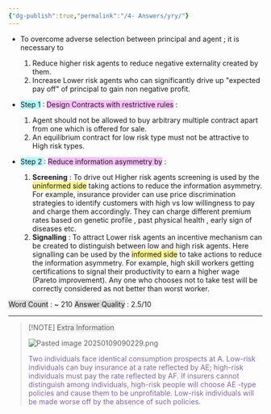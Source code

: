 ```yaml
---
{"dg-publish":true,"permalink":"/4- Answers/yry/"}
---
```




 - To overcome adverse selection between principal and agent ;  it is necessary to 

	1. Reduce higher risk agents to reduce negative externality created by them. 
	2. Increase Lower risk agents who can significantly drive up "expected pay off" of principal to gain non negative profit. 

- <span style="background:#b1ffff">Step 1</span> : <span style="background:#fdbfff">Design Contracts with restrictive rules</span> :  
	
	1. Agent should not be allowed to buy arbitrary multiple contract apart from one which is offered for sale. 
	2. An equilibrium contract for low risk type must not be attractive to High risk types. 

- <span style="background:#b1ffff">Step 2 </span>: <span style="background:#fdbfff">Reduce information asymmetry by</span> : 

	1. **Screening** : To drive out Higher risk agents screening is used by  the <span style="background:#fff88f">uninformed side</span> taking actions to reduce the information asymmetry. For example, insurance provider can  use price discrimination strategies to identify customers with high vs low willingness to pay and charge them accordingly. They can charge different premium rates based on genetic profile , past physical health , early sign of diseases etc. 
	2. **Signalling** : To attract Lower risk agents an  incentive mechanism can be created to distinguish between low and high risk agents. Here signalling can be  used by the <span style="background:#fff88f">informed side</span> to take actions to reduce the information asymmetry. For example, high skill workers getting certifications to signal their productivity to  earn a higher wage (Pareto improvement).  Any one who chooses not to take test will be correctly  considered as not better than worst worker.  

<span style="background:rgba(92, 92, 92, 0.2)">Word Count</span> : ~ $210$
<span style="background:rgba(92, 92, 92, 0.2)">Answer Quality</span> : $2.5/10$



---

> [!NOTE] <span style="background:rgba(140, 140, 140, 0.12)">Extra Information </span>
> 
> ![Pasted image 20250109090229.png](/img/user/0-%20Files/0-%20Images/Pasted%20image%2020250109090229.png)
> 
> <font color="#8064a2">Two individuals face identical consumption prospects at A. Low-risk individuals can buy insurance at a rate reflected by AE; high-risk individuals must pay the rate reflected by AF. If insurers cannot distinguish among individuals, high-risk people will choose AE -type policies and cause them to be unprofitable. Low-risk individuals will be made worse off by the absence of such policies</font>.

